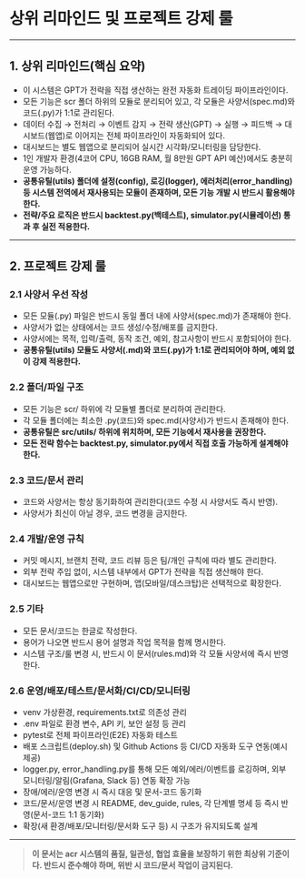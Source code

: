 # 상위 리마인드 및 프로젝트 강제 룰

---

## 1. 상위 리마인드(핵심 요약)

- 이 시스템은 GPT가 전략을 직접 생산하는 완전 자동화 트레이딩 파이프라인이다.
- 모든 기능은 scr 폴더 하위의 모듈로 분리되어 있고, 각 모듈은 사양서(spec.md)와 코드(.py)가 1:1로 관리된다.
- 데이터 수집 → 전처리 → 이벤트 감지 → 전략 생산(GPT) → 실행 → 피드백 → 대시보드(웹앱)로 이어지는 전체 파이프라인이 자동화되어 있다.
- 대시보드는 별도 웹앱으로 분리되어 실시간 시각화/모니터링을 담당한다.
- 1인 개발자 환경(4코어 CPU, 16GB RAM, 월 8만원 GPT API 예산)에서도 충분히 운영 가능하다.
- **공통유틸(utils) 폴더에 설정(config), 로깅(logger), 에러처리(error_handling) 등 시스템 전역에서 재사용되는 모듈이 존재하며, 모든 기능 개발 시 반드시 활용해야 한다.**
- **전략/주요 로직은 반드시 backtest.py(백테스트), simulator.py(시뮬레이션) 통과 후 실전 적용한다.**

---

## 2. 프로젝트 강제 룰

### 2.1 사양서 우선 작성
- 모든 모듈(.py) 파일은 반드시 동일 폴더 내에 사양서(spec.md)가 존재해야 한다.
- 사양서가 없는 상태에서는 코드 생성/수정/배포를 금지한다.
- 사양서에는 목적, 입력/출력, 동작 조건, 예외, 참고사항이 반드시 포함되어야 한다.
- **공통유틸(utils) 모듈도 사양서(.md)와 코드(.py)가 1:1로 관리되어야 하며, 예외 없이 강제 적용한다.**

### 2.2 폴더/파일 구조
- 모든 기능은 scr/ 하위에 각 모듈별 폴더로 분리하여 관리한다.
- 각 모듈 폴더에는 최소한 .py(코드)와 spec.md(사양서)가 반드시 존재해야 한다.
- **공통유틸은 src/utils/ 하위에 위치하며, 모든 기능에서 재사용을 권장한다.**
- **모든 전략 함수는 backtest.py, simulator.py에서 직접 호출 가능하게 설계해야 한다.**

### 2.3 코드/문서 관리
- 코드와 사양서는 항상 동기화하여 관리한다(코드 수정 시 사양서도 즉시 반영).
- 사양서가 최신이 아닐 경우, 코드 변경을 금지한다.

### 2.4 개발/운영 규칙
- 커밋 메시지, 브랜치 전략, 코드 리뷰 등은 팀/개인 규칙에 따라 별도 관리한다.
- 외부 전략 주입 없이, 시스템 내부에서 GPT가 전략을 직접 생산해야 한다.
- 대시보드는 웹앱으로만 구현하며, 앱(모바일/데스크탑)은 선택적으로 확장한다.

### 2.5 기타
- 모든 문서/코드는 한글로 작성한다.
- 용어가 나오면 반드시 용어 설명과 작업 목적을 함께 명시한다.
- 시스템 구조/룰 변경 시, 반드시 이 문서(rules.md)와 각 모듈 사양서에 즉시 반영한다.

### 2.6 운영/배포/테스트/문서화/CI/CD/모니터링
- venv 가상환경, requirements.txt로 의존성 관리
- .env 파일로 환경 변수, API 키, 보안 설정 등 관리
- pytest로 전체 파이프라인(E2E) 자동화 테스트
- 배포 스크립트(deploy.sh) 및 Github Actions 등 CI/CD 자동화 도구 연동(예시 제공)
- logger.py, error_handling.py를 통해 모든 예외/에러/이벤트를 로깅하며, 외부 모니터링/알림(Grafana, Slack 등) 연동 확장 가능
- 장애/에러/운영 변경 시 즉시 대응 및 문서-코드 동기화
- 코드/문서/운영 변경 시 README, dev_guide, rules, 각 단계별 명세 등 즉시 반영(문서-코드 1:1 동기화)
- 확장(새 환경/배포/모니터링/문서화 도구 등) 시 구조가 유지되도록 설계

---

> **이 문서는 acr 시스템의 품질, 일관성, 협업 효율을 보장하기 위한 최상위 기준이다. 반드시 준수해야 하며, 위반 시 코드/문서 작업이 금지된다.** 